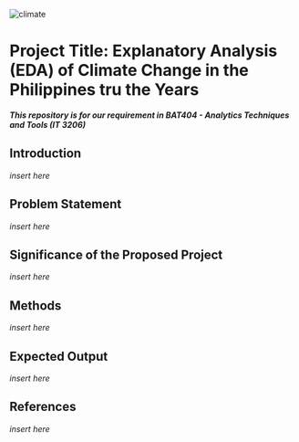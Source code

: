 ![climate](https://user-images.githubusercontent.com/102471784/160620297-4291ff12-cda3-4cbe-aecd-2a0c844edcb7.jpg)

# Project Title: Explanatory Analysis (EDA) of Climate Change in the Philippines tru the Years
***This repository is for our requirement in BAT404 - Analytics Techniques and Tools (IT 3206)***

## Introduction
*insert here*

## Problem Statement
*insert here*

## Significance of the Proposed Project
*insert here*

## Methods
*insert here*
  
## Expected Output
*insert here*

## References
*insert here*
